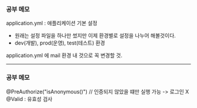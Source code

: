 ### 공부 메모

application.yml : 애플리케이션 기본 설정
- 원래는 설정 파일을 하나만 썼지만 이제 환경별로 설정을 나누어 해볼것이다.
- dev(개발), prod(운영), test(테스트) 환경

application.yml 에 mail 환경 내 것으로 꼭 변경할 것.

---

### 공부 메모

@PreAuthorize("isAnonymous()") // 인증되지 않았을 떄만 실행 가능 -> 로그인 X
@Valid : 유효성 검사